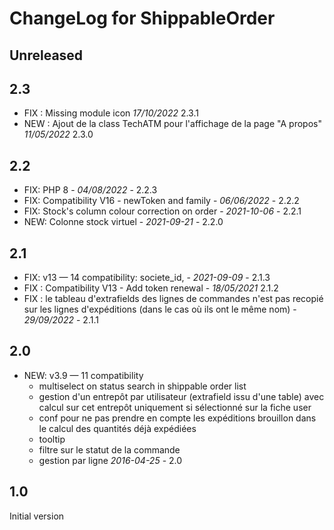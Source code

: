 # ChangeLog for ShippableOrder

## Unreleased



## 2.3

- FIX : Missing module icon  *17/10/2022* 2.3.1
- NEW : Ajout de la class TechATM pour l'affichage de la page "A propos" *11/05/2022* 2.3.0

## 2.2

- FIX: PHP 8 - *04/08/2022* - 2.2.3
- FIX: Compatibility V16 - newToken and family - *06/06/2022* - 2.2.2
- FIX: Stock's column colour correction on order - *2021-10-06* - 2.2.1
- NEW: Colonne stock virtuel - *2021-09-21* - 2.2.0

## 2.1

- FIX: v13 — 14 compatibility: societe_id,  - *2021-09-09* - 2.1.3
- FIX : Compatibility V13 - Add token renewal - *18/05/2021* 2.1.2
- FIX : le tableau d'extrafields des lignes de commandes n'est pas recopié sur les lignes d'expéditions (dans le cas où ils ont le même nom) - *29/09/2022* - 2.1.1

## 2.0
- NEW: v3.9 — 11 compatibility
    - multiselect on status search in shippable order list
    - gestion d'un entrepôt par utilisateur (extrafield issu d'une table)
      avec calcul sur cet entrepôt uniquement si sélectionné sur la fiche
      user
    - conf pour ne pas prendre en compte les expéditions brouillon dans le
      calcul des quantités déjà expédiées
    - tooltip
    - filtre sur le statut de la commande
    - gestion par ligne
    *2016-04-25* - 2.0

## 1.0
 Initial version



